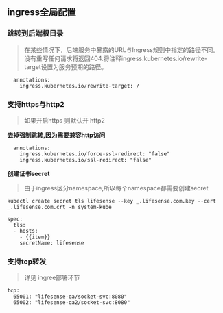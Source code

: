 ## ingress全局配置

### 跳转到后端根目录

> 在某些情况下，后端服务中暴露的URL与Ingress规则中指定的路径不同。 没有重写任何请求将返回404.将注释ingress.kubernetes.io/rewrite-target设置为服务预期的路径。

```
  annotations:
    ingress.kubernetes.io/rewrite-target: /
```

### 支持https与http2

> 如果开启https 则默认开 http2

**去掉强制跳转,因为需要兼容http访问**

```
  annotations:
    ingress.kubernetes.io/force-ssl-redirect: "false"
    ingress.kubernetes.io/ssl-redirect: "false"
```

**创建证书secret**

> 由于ingress区分namespace,所以每个namespace都需要创建secret

```
kubectl create secret tls lifesense --key _.lifesense.com.key --cert _.lifesense.com.crt -n system-kube
```

```
spec:
  tls:
  - hosts:
    - {{item}}
    secretName: lifesense
```

### 支持tcp转发

> 详见 ingree部署环节

```
tcp:
  65001: "lifesense-qa/socket-svc:8080"
  65002: "lifesense-qa2/socket-svc:8080"
```





